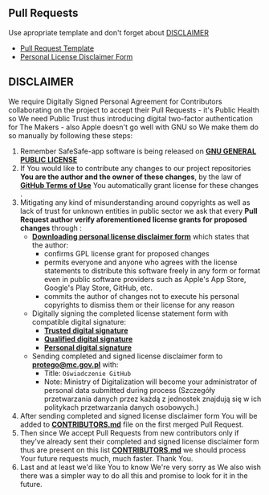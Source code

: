 ## Pull Requests
Use apropriate template and don't forget about [DISCLAIMER](#DISCLAIMER)
- [Pull Request Template](https://github.com/SafeSafe-app/safesafe-android/blob/master/.github/PULL_REQUEST_TEMPLATE/pull_request_template.md)
- [Personal License Disclaimer Form](https://github.com/SafeSafe-app/safesafe-android)

## DISCLAIMER
We require Digitally Signed Personal Agreement for Contributors collaborating on the project to accept their Pull Requests - it's Public Health so We need Public Trust thus introducing digital two-factor authentication for The Makers - also Apple doesn't go well with GNU so We make them do so manually by following these steps:
1. Remember SafeSafe-app software is being released on **[GNU GENERAL PUBLIC LICENSE](https://github.com/SafeSafe-app/safesafe-android/blob/master/LICENSE)**
2. If You would like to contribute any changes to our project repositories **You are the author and the owner of these changes**, by the law of **[GitHub Terms of Use](https://help.github.com/en/github/site-policy/github-terms-of-service#6-contributions-under-repository-license)** You automatically grant license for these changes .
3. Mitigating any kind of misunderstanding around copyrights as well as lack of trust for unknown entities in public sector we ask that every **Pull Request author verify aforementioned license grants for proposed changes** through :
    * **[Downloading personal license disclaimer form](https://github.com/SafeSafe-app/safesafe-android/blob/master/DISCLAIMER)** which states that the author:
        * confirms GPL license grant for proposed changes
        * permits everyone and anyone who agrees with the license statements to distribute this software freely in any form or format even in public software providers such as Apple's App Store, Google's Play Store, GitHub, etc.
        * commits the author of changes not to execute his personal copyrights to dismiss them or their license for any reason
    * Digitally signing the completed license statement form with compatible digital signature:
        * **[Trusted digital signature](https://www.gov.pl/web/gov/podpisz-dokument-elektronicznie-wykorzystaj-podpis-zaufany)**
        * **[Qualified digital signature](https://pl.wikipedia.org/wiki/Podpis_kwalifikowany)**
        * **[Personal digital signature](https://www.gov.pl/web/e-dowod/podpis-osobisty)**
    * Sending completed and signed license disclaimer form to **[protego@mc.gov.pl](mailto:protego@mc.gov.pl)** with:
        * Title: `Oświadczenie GitHub`
        * Note: Ministry of Digitalization will become your administrator of personal data submitted during process (Szczegóły przetwarzania danych przez każdą z jednostek znajdują się w ich politykach przetwarzania danych osobowych.)
4. After sending completed and signed license disclaimer form You will be added to **[CONTRIBUTORS.md](CONTRIBUTORS.md)** file on the first merged Pull Request.
5. Then since We accept Pull Requests from new contributors only if they've already sent their completed and signed license disclaimer form thus are present on this list **[CONTRIBUTORS.md](CONTRIBUTORS.md)** we should process Your future requests much, much faster. Thank You.
6. Last and at least we'd like You to know We're very sorry as We also wish there was a simpler way to do all this and promise to look for it in the future.
